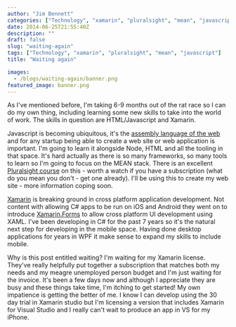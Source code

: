 ```yaml
---
author: "Jim Bennett"
categories: ["Technology", "xamarin", "pluralsight", "mean", "javascript"]
date: 2014-06-25T21:55:40Z
description: ""
draft: false
slug: "waiting-again"
tags: ["Technology", "xamarin", "pluralsight", "mean", "javascript"]
title: "Waiting again"

images:
  - /blogs/waiting-again/banner.png
featured_image: banner.png
---
```



As I've mentioned before, I'm taking 6-9 months out of the rat race so I can do my own thing, including learning some new skills to take into the world of work.  The skills in question are HTML/Javascript and Xamarin.

Javascript is becoming ubiquitous, it's the [assembly language of the web](http://www.hanselman.com/blog/JavaScriptIsWebAssemblyLanguageAndThatsOK.aspx) and for any startup being able to create a web site or web application is important.  I'm going to learn it alongside Node, HTML and all the tooling in that space.  It's hard actually as there is so many frameworks, so many tools to learn so I'm going to focus on the MEAN stack.  There is an excellent [Pluralsight course](http://www.pluralsight.com/training/Courses/TableOfContents/building-angularjs-nodejs-apps-mean) on this - worth a watch if you have a subscription (what do you mean you don't - get one already).  I'll be using this to create my web site - more information coping soon.

[Xamarin](http://xamarin.com) is breaking ground in cross platform application development.  Not content with allowing C# apps to be run on iOS and Android they went on to introduce [Xamarin.Forms](http://xamarin.com/forms) to allow cross platform UI development using XAML.  I've been developing in C# for the past 7 years so it's the natural next step for developing in the mobile space.  Having done desktop applications for years in WPF it make sense to expand my skills to include mobile.

Why is this post entitled waiting?  I'm waiting for my Xamarin license.  They've really helpfully put together a subscription that matches both my needs and my meagre unemployed person budget and I'm just waiting for the invoice.  It's been a few days now and although I appreciate they are busy and these things take time, I'm itching to get started!  My own impatience is getting the better of me.  I know I can develop using the 30 day trial in Xamarin studio but I'm licensing a version that includes Xamarin for Visual Studio and I really can't wait to produce an app in VS for my iPhone.

